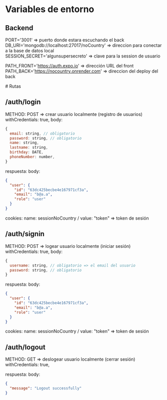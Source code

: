 # Variables de entorno

## Backend

PORT='3001' => puerto donde estara escuchando el back
DB_URI='mongodb://localhost:27017/noCountry' => direccion para conectar a la base de datos local  
SESSION_SECRET='algunsupersecreto' => clave para la session de usuario

PATH_FRONT='https://auth.expo.io' => dirección URL del front
PATH_BACK='https://nocountry.onrender.com' => direccion del deploy del back

# Rutas

## /auth/login

METHOD: POST => crear usuario localmente (registro de usuarios)
withCredentials: true,
body:

```js
{
  email: string, // obligatorio
  password: string, // obligatorio
  name: string,
  lastname: string,
  birthday: DATE,
  phoneNumber: number,
}
```

respuesta:
body:

```json
{
  "user": {
    "id": "63dc425becbe4e167971cf3a",
    "email": "b@a.a",
    "role": "user"
  }
}
```

cookies:
name: sessionNoCountry / value: "token" => token de sesión

## /auth/signin

METHOD: POST => logear usuario localmente (iniciar sesión)
withCredentials: true,
body:

```js
{
  username: string, // obligatorio => el email del usuario
  password: string, // obligatorio
}
```

respuesta:
body:

```json
{
  "user": {
    "id": "63dc425becbe4e167971cf3a",
    "email": "b@a.a",
    "role": "user"
  }
}
```

cookies:
name: sessionNoCountry / value: "token" => token de sesión

## /auth/logout

METHOD: GET => deslogear usuario localmente (cerrar sesión)
withCredentials: true,

respuesta:
body:

```json
{
  "message": "Logout successfully"
}
```
